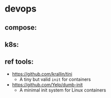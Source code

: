 
# devops


## compose:


## k8s:


## ref tools:

- https://github.com/krallin/tini
  - A tiny but valid `init` for containers 
- https://github.com/Yelp/dumb-init
  - A minimal init system for Linux containers

